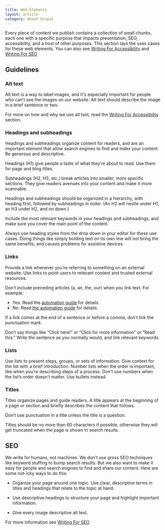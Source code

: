 ```yaml
---
title: Web Elements
layout: article
category: About Drupal
---
```


Every piece of content we publish contains a collection of small chunks, each one with a specific purpose that impacts presentation, SEO, accessibility, and a host of other purposes. This section lays the uses cases for these web elements. You can also see [Writing For Accessibility](../01_writing_for_evergreen/05-writing-for-accessibility.html) and [Writing For SEO](../01_writing_for_evergreen/06-writing-for-seo.html)

## Guidelines

### Alt text

Alt text is a way to label images, and it's especially important for people who can’t see the images on our website. Alt text should describe the image in a brief sentence or two.

For more on how and why we use alt text, read the [Writing For Accessibility](../01_writing_for_evergreen/05-writing-for-accessibility.html) section.

### Headings and subheadings

Headings and subheadings organize content for readers, and are an important element that allow search engines to find and index your content. Be generous and descriptive.

Headings (H1) give people a taste of what they’re about to read. Use them for page and blog titles.

Subheadings (H2, H3, etc.) break articles into smaller, more specific sections. They give readers avenues into your content and make it more scannable.

Headings and subheadings should be organized in a hierarchy, with heading first, followed by subheadings in order. (An H2 will nestle under H1, an H3 under H2, and on down.)

Include the most relevant keywords in your headings and subheadings, and make sure you cover the main point of the content.

Always use heading styles from the drop down in your editor for these use cases. Doing things like simply bolding text on its own line will not bring the same benefits, and causes problems for assistive devices.

### Links

Provide a link whenever you’re referring to something on an external website. Use links to point users to relevant content and trusted external resources.

Don’t include preceding articles (a, an, the, our) when you link text. For example:

- Yes: Read the [automation guide](#) for details.
- No: Read [the automation guide](#) for details.

If a link comes at the end of a sentence or before a comma, don’t link the punctuation mark.

Don’t say things like “Click here!” or “Click for more information” or “Read this.” Write the sentence as you normally would, and link relevant keywords.

### Lists

Use lists to present steps, groups, or sets of information. Give context for the list with a brief introduction. Number lists when the order is important, like when you’re describing steps of a process. Don’t use numbers when the list’s order doesn’t matter. Use bullets instead.  

### Titles

Titles organize pages and guide readers. A title appears at the beginning of a page or section and briefly describes the content that follows.

Don’t use punctuation in a title unless the title is a question.

Titles should be no more than 60 characters if possible, otherwise they will get truncated when the page is shown in search results.

## SEO

We write for humans, not machines. We don't use gross SEO techniques like keyword stuffing to bump search results. But we also want to make it easy for people and search engines to find and share our content. Here are some not-icky ways to do this:

* Organize your page around one topic. Use clear, descriptive terms in titles and headings that relate to the topic at hand.

* Use descriptive headings to structure your page and highlight important information.

* Give every image descriptive alt text.

For more information see [Writing For SEO](../01_writing_for_evergreen/06-writing-for-seo.html)
